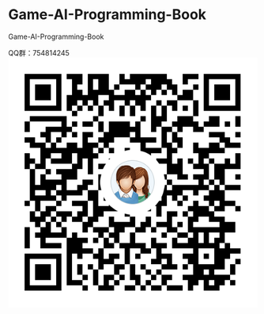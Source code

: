 # Game-AI-Programming-Book
Game-AI-Programming-Book

QQ群：754814245
![QQ群](/Help/Icon/754814245.png) 